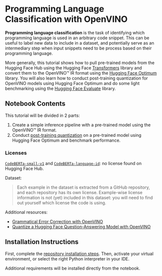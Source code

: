 # Programming Language Classification with OpenVINO

**Programming language classification** is the task of identifying which programming language is used in an arbitrary code snippet. This can be useful to label new data to include in a dataset, and potentially serve as an intermediary step when input snippets need to be process based on their programming language.

More generally, this tutorial shows how to pull pre-trained models from the Hugging Face Hub using the Hugging Face [Transformers](https://huggingface.co/models) library and convert them to the OpenVINO™ IR format using the [Hugging Face Optimum](https://huggingface.co/docs/optimum) library. You will also learn how to conduct post-training quantization for OpenVINO models using Hugging Face Optimum and do some light benchmarking using the [Hugging Face Evaluate](https://huggingface.co/docs/evaluate/index) library.

## Notebook Contents

This tutorial will be divided in 2 parts:
1. Create a simple inference pipeline with a pre-trained model using the OpenVINO™ IR format.
2. Conduct [post-training quantization](https://docs.openvino.ai/2024/openvino-workflow/model-optimization-guide/quantizing-models-post-training.html) on a pre-trained model using Hugging Face Optimum and benchmark performance.


### Licenses
[`CodeBERTa-small-v1`](https://huggingface.co/huggingface/CodeBERTa-small-v1) and [`CodeBERTa-language-id`](https://huggingface.co/huggingface/CodeBERTa-language-id): no license found on Hugging Face Hub.

Dataset:
>Each example in the dataset is extracted from a GitHub repository, and each repository has its own license. Example-wise license information is not (yet) included in this dataset: you will need to find out yourself which license the code is using.

Additional resources:
- [Grammatical Error Correction with OpenVINO](https://github.com/openvinotoolkit/openvino_notebooks/blob/main/notebooks/214-grammar-correction/214-grammar-correction.ipynb)
- [Quantize a Hugging Face Question-Answering Model with OpenVINO](https://github.com/huggingface/optimum-intel/blob/main/notebooks/openvino/question_answering_quantization.ipynb)


## Installation Instructions

First, complete the [repository installation steps](../../README.md). Then, activate your virtual environment, or select the right Python interpreter in your IDE.

Additional requirements will be installed directly from the notebook.